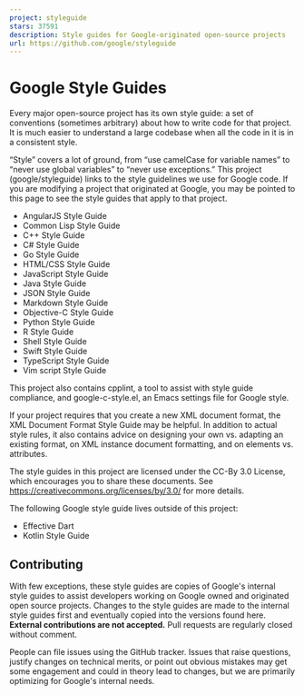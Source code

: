 ```yaml
---
project: styleguide
stars: 37591
description: Style guides for Google-originated open-source projects
url: https://github.com/google/styleguide
---
```


Google Style Guides
===================

Every major open-source project has its own style guide: a set of conventions (sometimes arbitrary) about how to write code for that project. It is much easier to understand a large codebase when all the code in it is in a consistent style.

“Style” covers a lot of ground, from “use camelCase for variable names” to “never use global variables” to “never use exceptions.” This project (google/styleguide) links to the style guidelines we use for Google code. If you are modifying a project that originated at Google, you may be pointed to this page to see the style guides that apply to that project.

-   AngularJS Style Guide
-   Common Lisp Style Guide
-   C++ Style Guide
-   C# Style Guide
-   Go Style Guide
-   HTML/CSS Style Guide
-   JavaScript Style Guide
-   Java Style Guide
-   JSON Style Guide
-   Markdown Style Guide
-   Objective-C Style Guide
-   Python Style Guide
-   R Style Guide
-   Shell Style Guide
-   Swift Style Guide
-   TypeScript Style Guide
-   Vim script Style Guide

This project also contains cpplint, a tool to assist with style guide compliance, and google-c-style.el, an Emacs settings file for Google style.

If your project requires that you create a new XML document format, the XML Document Format Style Guide may be helpful. In addition to actual style rules, it also contains advice on designing your own vs. adapting an existing format, on XML instance document formatting, and on elements vs. attributes.

The style guides in this project are licensed under the CC-By 3.0 License, which encourages you to share these documents. See https://creativecommons.org/licenses/by/3.0/ for more details.

The following Google style guide lives outside of this project:

-   Effective Dart
-   Kotlin Style Guide

Contributing
------------

With few exceptions, these style guides are copies of Google's internal style guides to assist developers working on Google owned and originated open source projects. Changes to the style guides are made to the internal style guides first and eventually copied into the versions found here. **External contributions are not accepted.** Pull requests are regularly closed without comment.

People can file issues using the GitHub tracker. Issues that raise questions, justify changes on technical merits, or point out obvious mistakes may get some engagement and could in theory lead to changes, but we are primarily optimizing for Google's internal needs.
